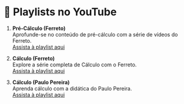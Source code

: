 # 🎥 Playlists no YouTube

1. **Pré-Cálculo (Ferreto)**  
   Aprofunde-se no conteúdo de pré-cálculo com a série de vídeos do Ferreto.  
   [Assista à playlist aqui](https://www.youtube.com/watch?v=SPZqQ5qn3P0&list=PL6oFLDTrOyYiNx4HmlLQakGHTSizaCAIW)

2. **Cálculo (Ferreto)**  
   Explore a série completa de Cálculo com o Ferreto.  
   [Assista à playlist aqui](https://www.youtube.com/watch?v=DkCHV5Kbx4o&list=PLTPg64KdGgYhACfQUtMf3CuhWOfLoTf_a)

3. **Cálculo (Paulo Pereira)**  
   Aprenda cálculo com a didática do Paulo Pereira.  
   [Assista à playlist aqui](https://www.youtube.com/watch?v=jQI0bsCtdws&list=PLEfwqyY2ox86LhxKybOY3_IG-7R5herLC)
